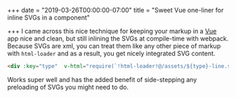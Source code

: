 +++
date = "2019-03-26T00:00:00-07:00"
title = "Sweet Vue one-liner for inline SVGs in a component"

+++
I came across this nice technique for keeping your markup in a [Vue]( "https://vuejs.org/") app nice and clean, but still inlining the SVGs at compile-time with webpack. Because SVGs are xml, you can treat them like any other piece of markup with `html-loader` and as a result, you get nicely integrated SVG content.
<br/>
```html 
<div :key="type"  v-html="require(`!html-loader!@/assets/${type}-line.svg`)"></div>
```

Works super well and has the added benefit of side-stepping any preloading of SVGs you might need to do.